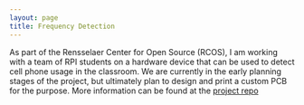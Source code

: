 ```yaml
---
layout: page
title: Frequency Detection
---
```

As part of the Rensselaer Center for Open Source (RCOS), I am working with a
team of RPI students on a hardware device that can be used to detect cell phone
usage in the classroom. We are currently in the early planning stages of the
project, but ultimately plan to design and print a custom PCB for the purpose. 
More information can be found at the [project repo](https://github.com/allcog/cell_phone_detection)
